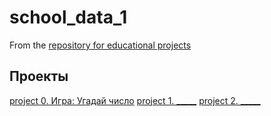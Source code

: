 # school_data_1

From the [repository for educational projects](https://github.com/Mart-Againin/school_data_1)

## Проекты

[project 0. Игра: Угадай число](https://github.com/Mart-Againin/school_data_1/project_0)
[project 1. _____](_____)
[project 2. _____](_____)